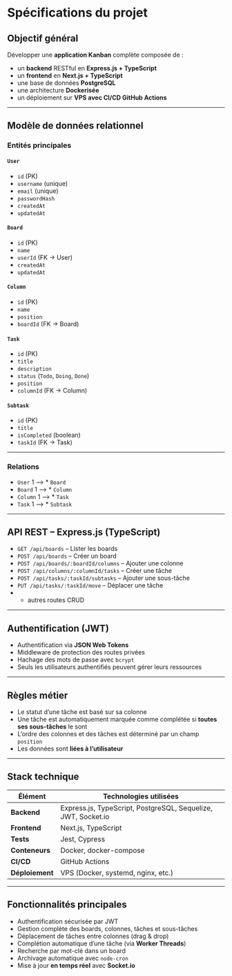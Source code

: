 # Spécifications du projet

## Objectif général

Développer une **application Kanban** complète composée de :

* un **backend** RESTful en **Express.js + TypeScript**
* un **frontend** en **Next.js + TypeScript**
* une base de données **PostgreSQL**
* une architecture **Dockerisée**
* un déploiement sur **VPS avec CI/CD GitHub Actions**

---

## Modèle de données relationnel

### Entités principales

#### `User`

* `id` (PK)
* `username` (unique)
* `email` (unique)
* `passwordHash`
* `createdAt`
* `updatedAt`

#### `Board`

* `id` (PK)
* `name`
* `userId` (FK → User)
* `createdAt`
* `updatedAt`

#### `Column`

* `id` (PK)
* `name`
* `position`
* `boardId` (FK → Board)

#### `Task`

* `id` (PK)
* `title`
* `description`
* `status` (`Todo`, `Doing`, `Done`)
* `position`
* `columnId` (FK → Column)

#### `Subtask`

* `id` (PK)
* `title`
* `isCompleted` (boolean)
* `taskId` (FK → Task)

---

### Relations

* `User` 1 ⟶ \* `Board`
* `Board` 1 ⟶ \* `Column`
* `Column` 1 ⟶ \* `Task`
* `Task` 1 ⟶ \* `Subtask`

---

## API REST – Express.js (TypeScript)

* `GET /api/boards` – Lister les boards
* `POST /api/boards` – Créer un board
* `POST /api/boards/:boardId/columns` – Ajouter une colonne
* `POST /api/columns/:columnId/tasks` – Créer une tâche
* `POST /api/tasks/:taskId/subtasks` – Ajouter une sous-tâche
* `PUT /api/tasks/:taskId/move` – Déplacer une tâche
* * autres routes CRUD

---

## Authentification (JWT)

* Authentification via **JSON Web Tokens**
* Middleware de protection des routes privées
* Hachage des mots de passe avec `bcrypt`
* Seuls les utilisateurs authentifiés peuvent gérer leurs ressources

---

## Règles métier

* Le statut d’une tâche est basé sur sa colonne
* Une tâche est automatiquement marquée comme complétée si **toutes ses sous-tâches** le sont
* L’ordre des colonnes et des tâches est déterminé par un champ `position`
* Les données sont **liées à l’utilisateur**

---

## Stack technique

| Élément         | Technologies utilisées                                           |
| --------------- |------------------------------------------------------------------|
| **Backend**     | Express.js, TypeScript, PostgreSQL, Sequelize, JWT, Socket.io |
| **Frontend**    | Next.js, TypeScript                                         |
| **Tests**       | Jest, Cypress                             |
| **Conteneurs**  | Docker, docker-compose                                           |
| **CI/CD**       | GitHub Actions                                                   |
| **Déploiement** | VPS (Docker, systemd, nginx, etc.)                               |

---

## Fonctionnalités principales

* Authentification sécurisée par JWT
* Gestion complète des boards, colonnes, tâches et sous-tâches
* Déplacement de tâches entre colonnes (drag & drop)
* Complétion automatique d’une tâche (via **Worker Threads**)
* Recherche par mot-clé dans un board
* Archivage automatique avec `node-cron`
* Mise à jour **en temps réel** avec **Socket.io**
